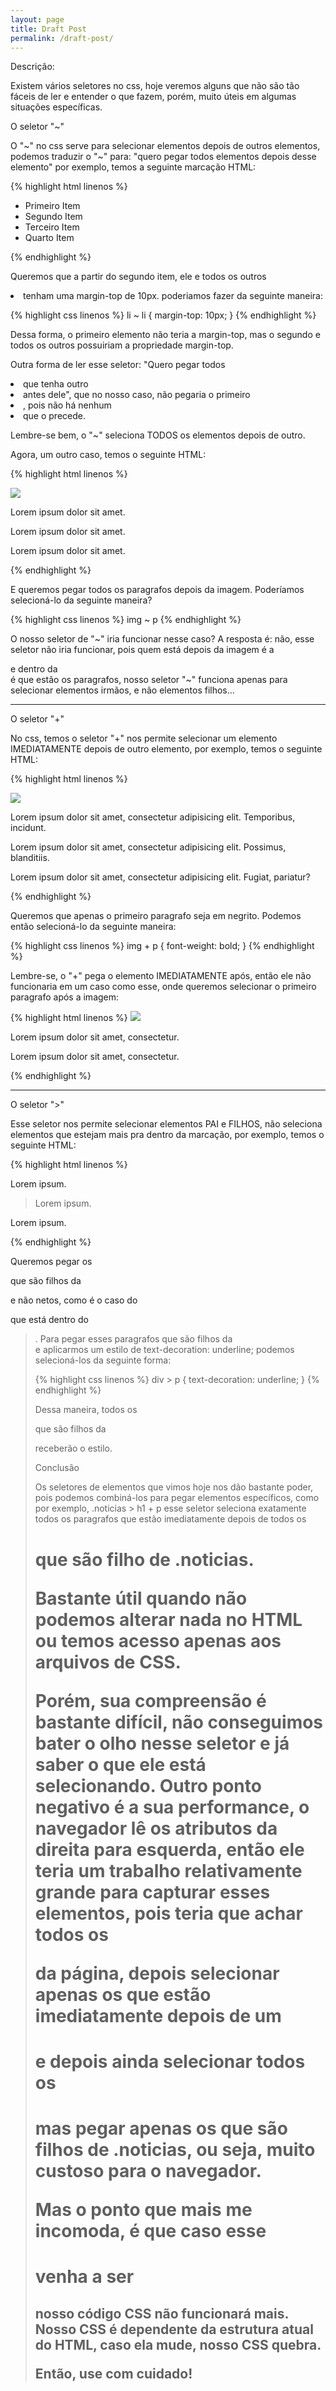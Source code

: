 ```yaml
---
layout: page
title: Draft Post
permalink: /draft-post/
---
```


Descrição:

Existem vários seletores no css, hoje veremos alguns que não são tão fáceis de ler e entender o que fazem, porém, muito úteis em algumas situações específicas.

O seletor "~"

O "~" no css serve para selecionar elementos depois de outros elementos, podemos traduzir o "~" para: "quero pegar todos elementos depois desse elemento" por exemplo, temos a seguinte marcação HTML:

{% highlight html linenos %}

<ul>
	<li>Primeiro Item</li>
	<li>Segundo Item</li>
	<li>Terceiro Item</li>
	<li>Quarto Item</li>
</ul>

{% endhighlight %}

Queremos que a partir do segundo item, ele e todos os outros <li> tenham uma margin-top de 10px. poderiamos fazer da seguinte maneira:

{% highlight css linenos %}
li ~ li {
	margin-top: 10px;
}
{% endhighlight %}

Dessa forma, o primeiro elemento não teria a margin-top, mas o segundo e todos os outros possuiriam a propriedade margin-top.

Outra forma de ler esse seletor: "Quero pegar todos <li> que tenha outro <li> antes dele", que no nosso caso, não pegaria o primeiro <li>, pois não há nenhum <li> que o precede.

Lembre-se bem, o "~" seleciona TODOS os elementos depois de outro.

Agora, um outro caso, temos o seguinte HTML:

{% highlight html linenos %}

<img src="imagem.jpg">
<div>
	<p>Lorem ipsum dolor sit amet.</p>
	<p>Lorem ipsum dolor sit amet.</p>
	<p>Lorem ipsum dolor sit amet.</p>
</div>

{% endhighlight %}

E queremos pegar todos os paragrafos depois da imagem. Poderíamos selecioná-lo da seguinte maneira?

{% highlight css linenos %}
img ~ p
{% endhighlight %}

O nosso seletor de "~" iria funcionar nesse caso? A resposta é: não, esse seletor não iria funcionar, pois quem está depois da imagem é a <div> e dentro da <div> é que estão os paragrafos, nosso seletor "~" funciona apenas para selecionar elementos irmãos, e não elementos filhos...

<hr>

O seletor "+"

No css, temos o seletor "+" nos permite selecionar um elemento IMEDIATAMENTE depois de outro elemento, por exemplo, temos o seguinte HTML:

{% highlight html linenos %}

<img src="imagem.jpg">
<p>Lorem ipsum dolor sit amet, consectetur adipisicing elit. Temporibus, incidunt.</p>
<p>Lorem ipsum dolor sit amet, consectetur adipisicing elit. Possimus, blanditiis.</p>
<p>Lorem ipsum dolor sit amet, consectetur adipisicing elit. Fugiat, pariatur?</p>

{% endhighlight %}

Queremos que apenas o primeiro paragrafo seja em negrito. Podemos então selecioná-lo da seguinte maneira:

{% highlight css linenos %}
img + p {
	font-weight: bold;
}
{% endhighlight %}

Lembre-se, o "+" pega o elemento IMEDIATAMENTE após, então ele não funcionaria em um caso como esse, onde queremos selecionar o primeiro paragrafo após a imagem:

{% highlight html linenos %}
<img src="imagem.jpg">
<div>
	<p>Lorem ipsum dolor sit amet, consectetur.</p>
	<p>Lorem ipsum dolor sit amet, consectetur.</p>
</div>
{% endhighlight %}

<hr>

O seletor ">"

Esse seletor nos permite selecionar elementos PAI e FILHOS, não seleciona elementos que estejam mais pra dentro da marcação, por exemplo, temos o seguinte HTML:

{% highlight html linenos %}

<div>
	<p>Lorem ipsum.</p> <!-- filho de div -->
	<blockquote>
		<p>Lorem ipsum.</p> <!-- neto de div -->
	</blockquote>
	<p>Lorem ipsum.</p> <!-- filho de div -->
</div>
{% endhighlight %}


Queremos pegar os <p> que são filhos da <div> e não netos, como é o caso do <p> que está dentro do <blockquote>. Para pegar esses paragrafos que são filhos da <div> e aplicarmos um estilo de text-decoration: underline; podemos selecioná-los da seguinte forma:

{% highlight css linenos %}
div > p {
	text-decoration: underline;
}
{% endhighlight %}

Dessa maneira, todos os <p> que são filhos da <div> receberão o estilo.

Conclusão

Os seletores de elementos que vimos hoje nos dão bastante poder, pois podemos combiná-los para pegar elementos específicos, como por exemplo, .noticias > h1 + p esse seletor seleciona exatamente todos os paragrafos que estão imediatamente depois de todos os <h1> que são filho de .noticias.

Bastante útil quando não podemos alterar nada no HTML ou temos acesso apenas aos arquivos de CSS.

Porém, sua compreensão é bastante difícil, não conseguimos bater o olho nesse seletor e já saber o que ele está selecionando. Outro ponto negativo é a sua performance, o navegador lê os atributos da direita para esquerda, então ele teria um trabalho relativamente grande para capturar esses elementos, pois teria que achar todos os <p> da página, depois selecionar apenas os que estão imediatamente depois de um <h1> e depois ainda selecionar todos os <h1> mas pegar apenas os que são filhos de .noticias, ou seja, muito custoso para o navegador.

Mas o ponto que mais me incomoda, é que caso esse <h1> venha a ser <h2> nosso código CSS não funcionará mais. Nosso CSS é dependente da estrutura atual do HTML, caso ela mude, nosso CSS quebra.

Então, use com cuidado!